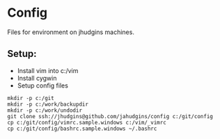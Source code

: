 # Config
Files for environment on jhudgins machines.

## Setup:
* Install vim into c:/vim
* Install cygwin
* Setup config files
```
mkdir -p c:/git
mkdir -p c:/work/backupdir
mkdir -p c:/work/undodir
git clone ssh://jhudgins@github.com/jahudgins/config c:/git/config
cp c:/git/config/vimrc.sample.windows c:/vim/_vimrc
cp c:/git/config/bashrc.sample.windows ~/.bashrc
```


